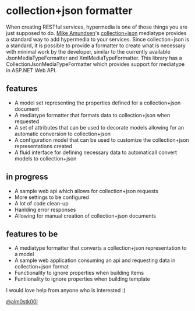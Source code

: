 # collection+json formatter
When creating RESTful services, hypermedia is one of those things you are just supposed to do. 
[Mike Amundsen](https://twitter.com/mamund)'s [collection+json](http://amundsen.com/media-types/collection/) 
mediatype provides a standard way to add hypermedia to your services. Since collection+json is a standard, 
it is possible to provide a formatter to create what is necessary with minimal work by the developer, 
similar to the currently available JsonMediaTypeFormatter and XmlMediaTypeFormatter. This library has 
a CollectionJsonMediaTypeFormatter which provides support for mediatype in ASP.NET Web API.

## features
* A model set representing the properties defined for a collection+json document
* A mediatype formatter that formats data to collection+json when requested
* A set of attributes that can be used to decorate models allowing for an automatic conversion to collection+json
* A configuration model that can be used to customize the collection+json representations created
* A fluid interface for defining necessary data to automaticall convert models to collection+json

## in progress
* A sample web api which allows for collection+json requests
* More settings to be configured
* A lot of code clean-up
* Hanlding error responses
* Allowing for manual creation of collection+json documents

## features to be
* A mediatype formatter that converts a collection+json representation to a model
* A sample web application consuming an api and requesting data in collection+json format
* Functionality to ignore properties when building items
* Funtiionality to ignore properties when building template

I would love help from anyone who is interested :)

[@alm0stk00l](https://twitter.com/alm0stk00l)

